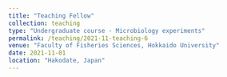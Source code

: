 ```yaml
---
title: "Teaching Fellow"
collection: teaching
type: "Undergraduate course - Microbiology experiments"
permalink: /teaching/2021-11-teaching-6
venue: "Faculty of Fisheries Sciences, Hokkaido University"
date: 2021-11-01
location: "Hakodate, Japan"
---
```

